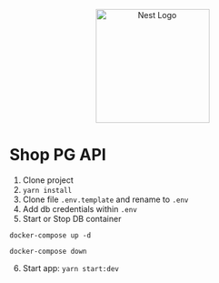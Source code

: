 <p align="center">
  <a href="http://nestjs.com/" target="blank"><img src="https://nestjs.com/img/logo-small.svg" width="200" alt="Nest Logo" /></a>
</p>

# Shop PG API

1. Clone project
2. `yarn install`
3. Clone file `.env.template` and rename to `.env`
4. Add db credentials within `.env`
5. Start or Stop DB container

```
docker-compose up -d
```

```
docker-compose down
```

6. Start app: `yarn start:dev`
